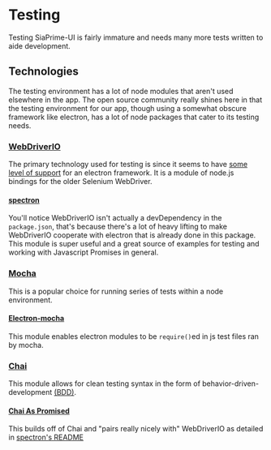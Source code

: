 # Testing

Testing SiaPrime-UI is fairly immature and needs many more tests written to aide
development.

## Technologies
The testing environment has a lot of node modules that aren't used elsewhere in
the app. The open source community really shines here in that the testing
environment for our app, though using a somewhat obscure framework like
electron, has a lot of node packages that cater to its testing needs.

### [WebDriverIO](http://webdriver.io/)
The primary technology used for testing is since it seems to have [some level
of
support](https://github.com/atom/electron/blob/master/docs/tutorial/using-selenium-and-webdriver.md#setting-up-with-webdriverio)
for an electron framework. It is a module of node.js bindings for the older
Selenium WebDriver.

#### [spectron](https://github.com/kevinsawicki/spectron)
You'll notice WebDriverIO isn't actually a devDependency in the `package.json`,
that's because there's a lot of heavy lifting to make WebDriverIO cooperate
with electron that is already done in this package. This module is super
useful and a great source of examples for testing and working with Javascript
Promises in general.

### [Mocha](https://mochajs.org/)
This is a popular choice for running series of tests within a node environment. 

#### [Electron-mocha](https://github.com/jprichardson/electron-mocha)
This module enables electron modules to be `require()`ed in js test files ran
by mocha.

### [Chai](http://chaijs.com/)
This module allows for clean testing syntax in the form of
behavior-driven-development [(BDD)](http://chaijs.com/api/bdd/).

#### [Chai As Promised](https://github.com/domenic/chai-as-promised)
This builds off of Chai and "pairs really nicely with" WebDriverIO as detailed
in [spectron's
README](https://github.com/kevinsawicki/spectron#with-chai-as-promised)




